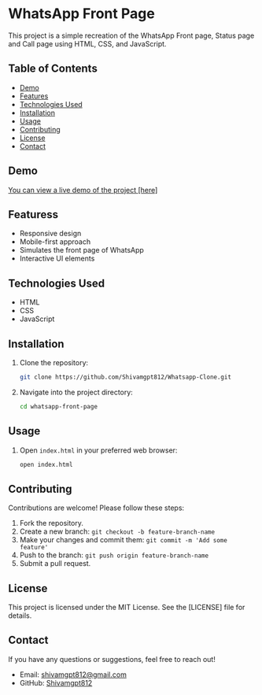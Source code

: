 # WhatsApp Front Page

This project is a simple recreation of the WhatsApp Front page, Status page and Call page using HTML, CSS, and JavaScript.

## Table of Contents

- [Demo](#demo)
- [Features](#features)
- [Technologies Used](#technologies-used)
- [Installation](#installation)
- [Usage](#usage)
- [Contributing](#contributing)
- [License](#license)
- [Contact](#contact)

## Demo

[You can view a live demo of the project \[here\]](https://shivamgpt812.github.io/Whatsapp-Clone/)

## Featuress

- Responsive design
- Mobile-first approach
- Simulates the front page of WhatsApp
- Interactive UI elements

## Technologies Used

- HTML
- CSS
- JavaScript

## Installation

1. Clone the repository:

    ```bash
    git clone https://github.com/Shivamgpt812/Whatsapp-Clone.git
    ```

2. Navigate into the project directory:

    ```bash
    cd whatsapp-front-page
    ```

## Usage

1. Open `index.html` in your preferred web browser:

    ```bash
    open index.html
    ```

## Contributing

Contributions are welcome! Please follow these steps:

1. Fork the repository.
2. Create a new branch: `git checkout -b feature-branch-name`
3. Make your changes and commit them: `git commit -m 'Add some feature'`
4. Push to the branch: `git push origin feature-branch-name`
5. Submit a pull request.

## License

This project is licensed under the MIT License. See the [LICENSE] file for details.

## Contact

If you have any questions or suggestions, feel free to reach out!

- Email: shivamgpt812@gmail.com
- GitHub: [Shivamgpt812](https://github.com/Shivamgpt812)
